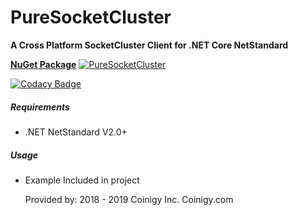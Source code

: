 # PureSocketCluster
**A Cross Platform SocketCluster Client for .NET Core NetStandard**

**[NuGet Package](https://www.nuget.org/packages/PureSocketCluster)** [![PureSocketCluster](https://img.shields.io/nuget/v/PureSocketCluster.svg)](https://www.nuget.org/packages/PureSocketCluster/) 

[![Codacy Badge](https://api.codacy.com/project/badge/Grade/190a8fd38ad84346acfc13022e9b4e56)](https://www.codacy.com/app/ByronAP/PureSocketCluster?utm_source=github.com&amp;utm_medium=referral&amp;utm_content=Coinigy/PureSocketCluster&amp;utm_campaign=Badge_Grade)

##### Requirements
* .NET NetStandard V2.0+

##### Usage
* Example Included in project
  
  Provided by: 2018 - 2019 Coinigy Inc. Coinigy.com
